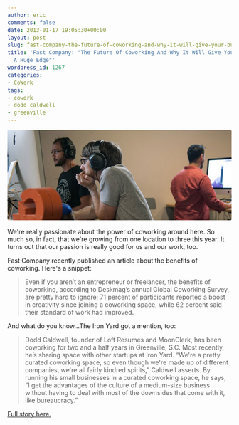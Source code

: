 ```yaml
---
author: eric
comments: false
date: 2013-01-17 19:05:30+00:00
layout: post
slug: fast-company-the-future-of-coworking-and-why-it-will-give-your-business-a-huge-edge
title: 'Fast Company: "The Future Of Coworking And Why It Will Give Your Business
  A Huge Edge"'
wordpress_id: 1267
categories:
- CoWork
tags:
- cowork
- dodd caldwell
- greenville
---
```


<img src="/images/blog/2013/01/coworking-greenville-the-iron-yard.jpg" style="border-radius: 3px;">

We're really passionate about the power of coworking around here. So much so, in fact, that we're growing from one location to three this year. It turns out that our passion is really good for us and our work, too. 

Fast Company recently published an article about the benefits of coworking. Here's a snippet: 

<!-- more -->

> Even if you aren’t an entrepreneur or freelancer, the benefits of coworking, according to Deskmag’s annual Global Coworking Survey, are pretty hard to ignore: 71 percent of participants reported a boost in creativity since joining a coworking space, while 62 percent said their standard of work had improved.

And what do you know...The Iron Yard got a mention, too: 

> Dodd Caldwell, founder of Loft Resumes and MoonClerk, has been coworking for two and a half years in Greenville, S.C. Most recently, he’s sharing space with other startups at Iron Yard. “We're a pretty curated coworking space, so even though we're made up of different companies, we're all fairly kindred spirits,” Caldwell asserts. By running his small businesses in a curated coworking space, he says, “I get the advantages of the culture of a medium-size business without having to deal with most of the downsides that come with it, like bureaucracy.”

[Full story here. ](http://www.fastcompany.com/3004788/future-coworking-and-why-it-will-give-your-business-huge-edge?partner=newsletter)
